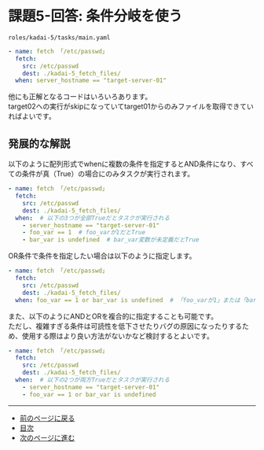 # 課題5-回答: 条件分岐を使う

`roles/kadai-5/tasks/main.yaml`

```yaml
- name: fetch 「/etc/passwd」
  fetch:
    src: /etc/passwd
    dest: ./kadai-5_fetch_files/
  when: server_hostname == "target-server-01"
```

他にも正解となるコードはいろいろあります。  
target02への実行がskipになっていてtarget01からのみファイルを取得できていればよいです。

## 発展的な解説

以下のように配列形式でwhenに複数の条件を指定するとAND条件になり、すべての条件が真（True）の場合にのみタスクが実行されます。  

```yaml
- name: fetch 「/etc/passwd」
  fetch:
    src: /etc/passwd
    dest: ./kadai-5_fetch_files/
  when:  # 以下の3つが全部Trueだとタスクが実行される
    - server_hostname == "target-server-01"
    - foo_var == 1  # foo_varが1だとTrue
    - bar_var is undefined  # bar_var変数が未定義だとTrue
```

OR条件で条件を指定したい場合は以下のように指定します。

```yaml
- name: fetch 「/etc/passwd」
  fetch:
    src: /etc/passwd
    dest: ./kadai-5_fetch_files/
  when: foo_var == 1 or bar_var is undefined  # 「foo_varが1」または「bar_var変数が未定義」だとTrue
```

また、以下のようにANDとORを複合的に指定することも可能です。  
ただし、複雑すぎる条件は可読性を低下させたりバグの原因になったりするため、使用する際はより良い方法がないかなど検討するとよいです。

```yaml
- name: fetch 「/etc/passwd」
  fetch:
    src: /etc/passwd
    dest: ./kadai-5_fetch_files/
  when:  # 以下の2つが両方Trueだとタスクが実行される
    - server_hostname == "target-server-01"
    - foo_var == 1 or bar_var is undefined
```

---

- [前のページに戻る](step10.md)
- [目次](README.md)
- [次のページに進む](step11.md)


